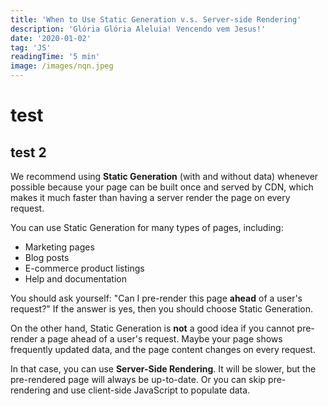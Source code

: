 ```yaml
---
title: 'When to Use Static Generation v.s. Server-side Rendering'
description: 'Glória Glória Aleluia! Vencendo vem Jesus!'
date: '2020-01-02'
tag: 'JS'
readingTime: '5 min'
image: /images/nqn.jpeg
---
```


# test
## test 2

We recommend using **Static Generation** (with and without data) whenever possible because your page can be built once and served by CDN, which makes it much faster than having a server render the page on every request.

You can use Static Generation for many types of pages, including:

- Marketing pages
- Blog posts
- E-commerce product listings
- Help and documentation

You should ask yourself: "Can I pre-render this page **ahead** of a user's request?" If the answer is yes, then you should choose Static Generation.

On the other hand, Static Generation is **not** a good idea if you cannot pre-render a page ahead of a user's request. Maybe your page shows frequently updated data, and the page content changes on every request.

In that case, you can use **Server-Side Rendering**. It will be slower, but the pre-rendered page will always be up-to-date. Or you can skip pre-rendering and use client-side JavaScript to populate data.